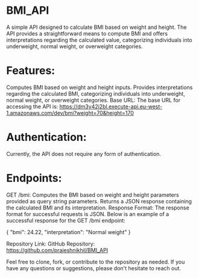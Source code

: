 # BMI_API
A simple API designed to calculate BMI based on weight and height. The API provides a straightforward means to compute BMI and offers interpretations regarding the calculated value, categorizing individuals into underweight, normal weight, or overweight categories.

# Features:

Computes BMI based on weight and height inputs.
Provides interpretations regarding the calculated BMI, categorizing individuals into underweight, normal weight, or overweight categories.
Base URL:
The base URL for accessing the API is: https://dm3y42j2bl.execute-api.eu-west-1.amazonaws.com/dev/bmi?weight=70&height=170

# Authentication:
Currently, the API does not require any form of authentication.

# Endpoints:

GET /bmi: Computes the BMI based on weight and height parameters provided as query string parameters. Returns a JSON response containing the calculated BMI and its interpretation.
Response Format:
The response format for successful requests is JSON. Below is an example of a successful response for the GET /bmi endpoint:

{
  "bmi": 24.22,
  "interpretation": "Normal weight"
}


Repository Link:
GitHub Repository: https://github.com/prajeshnikhil/BMI_API

Feel free to clone, fork, or contribute to the repository as needed. If you have any questions or suggestions, please don't hesitate to reach out.

